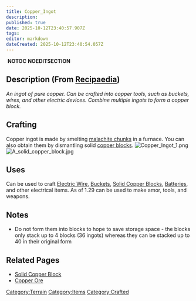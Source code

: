 ```yaml
---
title: Copper_Ingot
description: 
published: true
date: 2025-10-12T23:40:57.907Z
tags: 
editor: markdown
dateCreated: 2025-10-12T23:40:54.057Z
---
```


 __NOTOC__ __NOEDITSECTION__

## Description (From [Recipaedia](Recipaedia "wikilink"))

*An ingot of pure copper. Can be crafted into copper tools, such as
buckets, wires, and other electric devices. Combine multiple ingots to
form a copper block.*

## Crafting

Copper ingot is made by smelting [malachite
chunks](Recipaedia/Minerals/Malachite_Chunk.md "wikilink") in a furnace. You can also obtain
them by dismantling solid [copper
blocks](Solid_Copper_Block "wikilink").
![Copper_Ingot_1.png](Copper_Ingot_1.png "Copper_Ingot_1.png")
![A_solid_copper_block.jpg](A_solid_copper_block.jpg
"A_solid_copper_block.jpg")

## Uses

Can be used to craft [Electric Wire](Electric_Wire "wikilink"),
[Buckets](Bucket "wikilink"), [Solid Copper
Blocks](Solid_Copper_Block "wikilink"), [Batteries](Battery "wikilink"),
and other electrical items. As of 1.29 can be used to make amor, tools,
and weapons.

## Notes

  - Do not form them into blocks to hope to save storage space - the
    blocks only stack up to 4 blocks (36 ingots) whereas they can be
    stacked up to 40 in their original form

## Related Pages

  - [Solid Copper Block](Solid_Copper_Block "wikilink")
  - [Copper Ore](Recipaedia/Minerals/Copper_Ore.md "wikilink")

[Category:Terrain](Category:Terrain "wikilink")
[Category:Items](Category:Items "wikilink")
[Category:Crafted](Category:Crafted "wikilink")